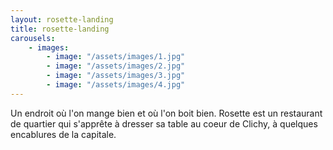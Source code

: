 ```yaml
---
layout: rosette-landing
title: rosette-landing
carousels:
    - images:
        - image: "/assets/images/1.jpg"
        - image: "/assets/images/2.jpg"
        - image: "/assets/images/3.jpg"
        - image: "/assets/images/4.jpg"
---
```

Un endroit où l'on mange bien et où l'on boit bien. Rosette est un restaurant de quartier qui s'apprête à dresser sa table au coeur de Clichy, à quelques encablures de la capitale.